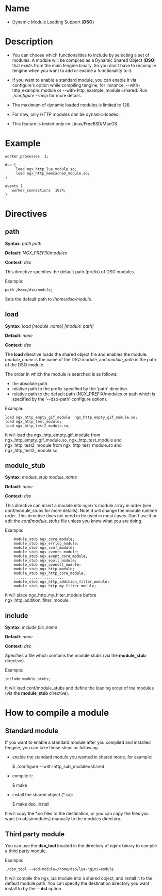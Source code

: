 Name
====

* Dynamic Module Loading Support (**DSO**)

Description
===========

* You can choose which functionalities to include by selecting a set of modules. A module will be compiled as a Dynamic Shared Object (**DSO**) that exists from the main tengine binary. So you don't have to recompile tengine when you want to add or enable a functionality to it.

* If you want to enable a standard module, you can enable it via configure's option while compiling tengine, for instance, --with-http\_example_module or --with-http\_example\_module=shared. Run *./configure --help* for more details.

* The maximum of dynamic loaded modules is limited to 128.

* For now, only HTTP modules can be dynamic-loaded.

* This feature is tested only on Linux/FreeBSD/MacOS.


Example
===========

    worker_processes  1;
    
    dso {
         load ngx_http_lua_module.so;
         load ngx_http_memcached_module.so;
    }

    events {
       worker_connections  1024;
    }

Directives
==========


path
------------------------

**Syntax**: *path path*

**Default**: *NGX\_PREFIX/modules*

**Context**: *dso*

This directive specifies the default path (prefix) of DSO modules.

Example:

    path /home/dso/module;

Sets the default path to */home/dso/module*.


load
------------------------

**Syntax**: *load [module_name] \[module_path]*

**Default**: *none*

**Context**: *dso*

The **load** directive loads the shared object file and enables the module. *module\_name* is the name of the DSO module, and *module\_path* is the path of the DSO module.

The order in which the module is searched is as follows:

* the absolute path.
* relative path to the prefix specified by the 'path' directive.
* relative path to the default path (NGX\_PREFIX/modules or path which is specified by the '--dso-path' configure option).


Example:

    load ngx_http_empty_gif_module  ngx_http_empty_gif_module.so;
    load ngx_http_test_module;
    load ngx_http_test2_module.so;

It will load the ngx\_http\_empty\_gif\_module from ngx\_http\_empty\_gif\_module.so, ngx\_http\_test_module and ngx\_http\_test2\_module from ngx\_http\_test\_module.so and ngx\_http\_test2\_module.so.


module_stub
-------------

**Syntax**: *module_stub module_name*

**Default**: *none*

**Context**: *dso*


This directive can insert a module into nginx's module array in order (see conf/module\_stubs for more details). Note it will change the module runtime order. This directive does not need to be used in most cases. Don't use it or edit the *conf/module\_stubs* file unless you know what you are doing.

Example:

        module_stub ngx_core_module;
        module_stub ngx_errlog_module;
        module_stub ngx_conf_module;
        module_stub ngx_events_module;
        module_stub ngx_event_core_module;
        module_stub ngx_epoll_module;
        module_stub ngx_openssl_module;
        module_stub ngx_http_module;
        module_stub ngx_http_core_module;
        .......................
        module_stub ngx_http_addition_filter_module;
        module_stub ngx_http_my_filter_module;

It will place ngx\_http\_my\_filter\_module before ngx\_http\_addition\_filter\_module.


include
-------------

**Syntax**: *include file_name*

**Default**: *none*

**Context**: *dso*

Specifies a file which contains the module stubs (via the **module_stub** directive).

Example:
    
    include module_stubs;

It will load conf/module_stubs and define the loading order of the modules (via the **module\_stub** directive).


How to compile a module
===========

Standard module
------------------------
If you want to enable a standard module after you compiled and installed tengine, you can take these steps as following.

* enable the standard module you wanted in shared mode, for example:

    $ ./configure --with-http_sub_module=shared

* compile it:

    $ make

* install the shared object (*.so):

    $ make dso_install

It will copy the *.so files to the destination, or you can copy the files you want (in objs/modules) manually to the modules directory.

Third party module
------------------------

You can use the __dso_tool__ located in the directory of nginx binary to compile a third party module.

Example:

    ./dso_tool --add-module=/home/dso/lua-nginx-module

It will compile the ngx_lua module into a shared object, and install it to the default module path. You can specify the destination directory you want install to by the **--dst** option.

